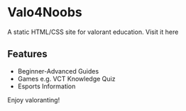 # Valo4Noobs

A static HTML/CSS site for valorant education.
Visit it here

## Features

- Beginner-Advanced Guides
- Games e.g. VCT Knowledge Quiz
- Esports Information

Enjoy valoranting!

